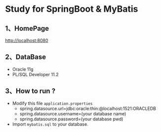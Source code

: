 # Study for SpringBoot & MyBatis

## 1、HomePage

  [http://localhost:8080](http://localhost:8080/)

## 2、DataBase
- Oracle 11g
- PL/SQL Developer 11.2

## 3、How to run ?
- Modify this file `application.properties`
   - spring.datasource.url=jdbc:oracle:thin:@localhost:1521:ORACLEDB
   - spring.datasource.username=(your database name)
   - spring.datasource.password=(your database pwd)
- Import `mybatis.sql` to your database.